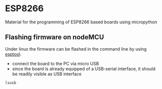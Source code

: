 # ESP8266
Material for the programming of ESP8266 based boards using micropython

## Flashing firmware on nodeMCU
Under linux the firmware can be flashed in the command line by using [esptool](https://github.com/espressif/esptool).

* connect the board to the PC via micro USB
* since the board is already equipped of a USB-serial interface, it should be readily visible as USB interface

```
lsusb
```




